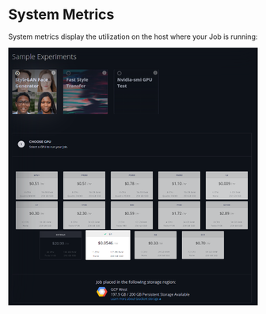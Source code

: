 # System Metrics

System metrics display the utilization on the host where your Job is running:

![](../../../.gitbook/assets/image%20%2842%29%20%282%29%20%282%29%20%282%29.png)

